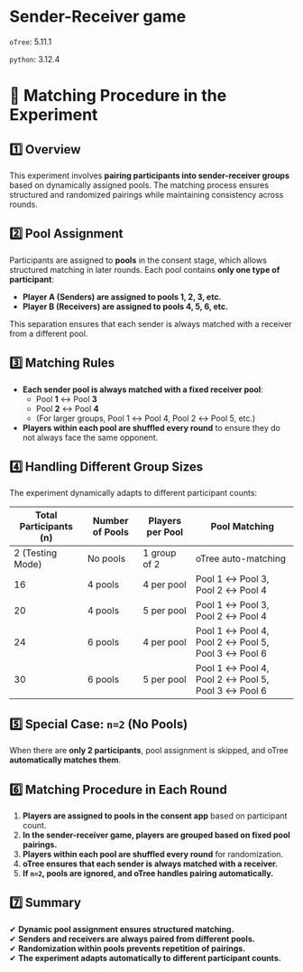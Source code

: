 # Sender-Receiver game

`oTree`: 5.11.1

`python`: 3.12.4

# **📖 Matching Procedure in the Experiment**  

## **1️⃣ Overview**  
This experiment involves **pairing participants into sender-receiver groups** based on dynamically assigned pools. The matching process ensures structured and randomized pairings while maintaining consistency across rounds.  

## **2️⃣ Pool Assignment**  
Participants are assigned to **pools** in the consent stage, which allows structured matching in later rounds. Each pool contains **only one type of participant**:  
- **Player A (Senders) are assigned to pools 1, 2, 3, etc.**  
- **Player B (Receivers) are assigned to pools 4, 5, 6, etc.**  

This separation ensures that each sender is always matched with a receiver from a different pool.  

## **3️⃣ Matching Rules**  
- **Each sender pool is always matched with a fixed receiver pool**:  
  - Pool **1** ↔ Pool **3**  
  - Pool **2** ↔ Pool **4**  
  - (For larger groups, Pool 1 ↔ Pool 4, Pool 2 ↔ Pool 5, etc.)  
- **Players within each pool are shuffled every round** to ensure they do not always face the same opponent.  

## **4️⃣ Handling Different Group Sizes**  
The experiment dynamically adapts to different participant counts:  

| **Total Participants (n)** | **Number of Pools** | **Players per Pool** | **Pool Matching** |
|----------------|--------------|----------------|----------------|
| 2 (Testing Mode) | No pools | 1 group of 2 | oTree auto-matching |
| 16 | 4 pools | 4 per pool | Pool 1 ↔ Pool 3, Pool 2 ↔ Pool 4 |
| 20 | 4 pools | 5 per pool | Pool 1 ↔ Pool 3, Pool 2 ↔ Pool 4 |
| 24 | 6 pools | 4 per pool | Pool 1 ↔ Pool 4, Pool 2 ↔ Pool 5, Pool 3 ↔ Pool 6 |
| 30 | 6 pools | 5 per pool | Pool 1 ↔ Pool 4, Pool 2 ↔ Pool 5, Pool 3 ↔ Pool 6 |

## **5️⃣ Special Case: `n=2` (No Pools)**  
When there are **only 2 participants**, pool assignment is skipped, and oTree **automatically matches them**.  

## **6️⃣ Matching Procedure in Each Round**  
1. **Players are assigned to pools in the consent app** based on participant count.  
2. **In the sender-receiver game, players are grouped based on fixed pool pairings.**  
3. **Players within each pool are shuffled every round** for randomization.  
4. **oTree ensures that each sender is always matched with a receiver.**  
5. **If `n=2`, pools are ignored, and oTree handles pairing automatically.**  

## **7️⃣ Summary**  
✔ **Dynamic pool assignment ensures structured matching.**  
✔ **Senders and receivers are always paired from different pools.**  
✔ **Randomization within pools prevents repetition of pairings.**  
✔ **The experiment adapts automatically to different participant counts.**  
